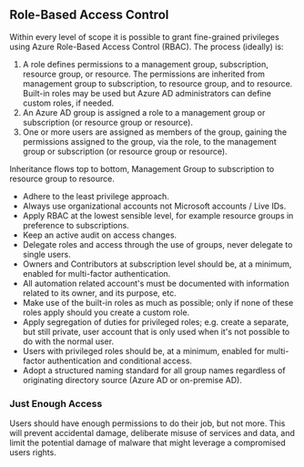 ## Role-Based Access Control

Within every level of scope it is possible to grant fine-grained privileges using Azure Role-Based Access Control (RBAC). The process (ideally) is:

1. A role defines permissions to a management group, subscription, resource group, or resource. The permissions are inherited from management group to subscription, to resource group, and to resource. Built-in roles may be used but Azure AD administrators can define custom roles, if needed.
1. An Azure AD group is assigned a role to a management group or subscription (or resource group or resource).
1. One or more users are assigned as members of the group, gaining the permissions assigned to the group, via the role, to the management group or subscription (or resource group or resource).

Inheritance flows top to bottom, Management Group to subscription to resource group to resource.

* Adhere to the least privilege approach.
* Always use organizational accounts not Microsoft accounts / Live IDs.
* Apply RBAC at the lowest sensible level, for example resource groups in preference to subscriptions.
* Keep an active audit on access changes.
* Delegate roles and access through the use of groups, never delegate to single users.
* Owners and Contributors at subscription level should be, at a minimum, enabled for multi-factor authentication.
* All automation related account's must be documented with information related to its owner, and its purpose, etc.
* Make use of the built-in roles as much as possible; only if none of these roles apply should you create a custom role.
* Apply segregation of duties for privileged roles; e.g. create a separate, but still private, user account that is only used when it's not possible to do with the normal user.
* Users with privileged roles should be, at a minimum, enabled for multi-factor authentication and conditional access.
* Adopt a structured naming standard for all group names regardless of originating directory source (Azure AD or on-premise AD).

### Just Enough Access

Users should have enough permissions to do their job, but not more. This will prevent accidental damage, deliberate misuse of services and data, and limit the potential damage of malware that might leverage a compromised users rights.
